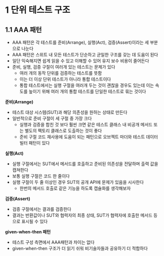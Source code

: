 # 1 단위 테스트 구조



## 1.1 AAA 패턴

* AAA 패턴은 각 테스트를 준비(Arrange), 실행(Act), 검증(Assert)이라는 세 부분으로 나눈다
* AAA 패턴은 스위트 내 모든 테스트가 단순하고 균일한 구조를 갖는 데 도움이 된다
* 일단 익숙해지면 쉽게 읽을 수 있고 이해할 수 있어 유지 보수 비용이 줄어든다
* 준비, 실행, 검증 구절이 여러개 있는 테스트는 문제가 있다
  * 여러 개의 동작 단위를 검증하는 테스트를 뜻함
  * 이는 더 이상 단위 테스트가 아니라 통합 테스트이다
  * 통합 테스트에서는 실행 구절을 여러개 두는 것이 괜찮을 경우도 있는데 이는 속도를 높이기 위해 여러 개의 통합 테스트를 단일한 테스트로 묶는 것이다

**준비(Arrange)**

* 테스트 대상 시스템(SUT)과 해당 의존성을 원하는 상태로 만든다
* 일반적으로 준비 구절이 세 구절 중 가장 크다
  * 실행과 검증을 합친 것 보다 훨씬 크면 같은 테스트 클래스 내 비공개 메서드 또는 별도의 팩토리 클래스로 도출하는 것이 좋다
  * 준비 구절 코드 재사용에 도움이 되는 패턴으로 오브젝트 마더와 테스트 데이터 빌터 패턴이 있다

**실행(Act)**

* 실행 구절에서는 SUT에서 메서드를 호출하고 준비된 의존성을 전달하며 출력 값을 캡쳐한다
* 보통 실행 구절은 코드 한 줄이다
* 실행 구절이 두 줄 이상인 경우 SUT의 공개 API에 문제가 있음을 시사한다
  * 한번의 메서드 호출로 같은 기능을 하도록 캡슐화를 생각해보자

**검증(Assert)**

* 검증 구절에서는 결과를 검증한다
* 결과는 반환값이나 SUT와 협력자의 최종 상태, SUT가 협력자에 호출한 메서드 등으로 표시될 수 있다

**given-when-then 패턴**

* 테스트 구성 측면에서 AAA패턴과 차이는 없다
* given-when-then 구조가 더 읽기 쉬워 비기술자들과 공유하기 더 적합하다